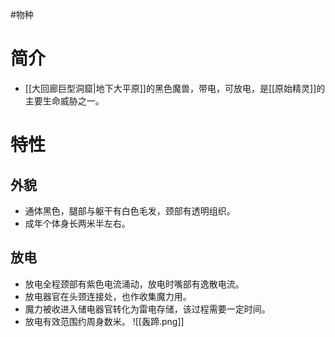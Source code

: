 #物种
# 简介
- [[大回廊巨型洞窟|地下大平原]]的黑色魔兽，带电，可放电，是[[原始精灵]]的主要生命威胁之一。

# 特性
## 外貌
- 通体黑色，腿部与躯干有白色毛发，颈部有透明组织。
- 成年个体身长两米半左右。

## 放电
- 放电全程颈部有紫色电流涌动，放电时嘴部有逸散电流。
- 放电器官在头颈连接处，也作收集魔力用。
- 魔力被收进入储电器官转化为雷电存储，该过程需要一定时间。
- 放电有效范围约周身数米。
![[轰蹄.png]]
